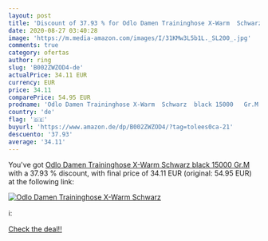 ```yaml
---
layout: post
title: 'Discount of 37.93 % for Odlo Damen Traininghose X-Warm  Schwarz '
date: 2020-08-27 03:40:28
image: 'https://m.media-amazon.com/images/I/31KMw3L5b1L._SL200_.jpg'
comments: true
category: ofertas
author: ring
slug: 'B002ZWZOD4-de'
actualPrice: 34.11 EUR
currency: EUR
price: 34.11
comparePrice: 54.95 EUR
prodname: 'Odlo Damen Traininghose X-Warm  Schwarz  black 15000   Gr.M'
country: 'de'
flag: '🇩🇪'
buyurl: 'https://www.amazon.de/dp/B002ZWZOD4/?tag=tolees0ca-21'
descuento: '37.93'
average: '34.11'
---
```


You've got [Odlo Damen Traininghose X-Warm  Schwarz  black 15000   Gr.M](https://www.amazon.de/dp/B002ZWZOD4/?tag=tolees0ca-21) with a  37.93 % discount, with final price of 34.11 EUR (original: 54.95 EUR) at the following link:

[![Odlo Damen Traininghose X-Warm  Schwarz ](https://m.media-amazon.com/images/I/31KMw3L5b1L._SL200_.jpg)](https://www.amazon.de/dp/B002ZWZOD4/?tag=tolees0ca-21)

ℹ️:


[Check the deal!!](https://www.amazon.de/dp/B002ZWZOD4/?tag=tolees0ca-21)
